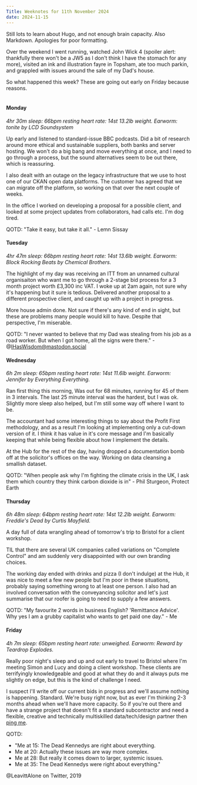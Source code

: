```yaml
--- 
Title: Weeknotes for 11th November 2024
date: 2024-11-15
---
```

Still lots to learn about Hugo, and not enough brain capacity. Also Markdown. Apologies for poor formatting.

Over the weekend I went running, watched John Wick 4 (spoiler alert: thankfully there won't be a JW5 as I don't think I have the stomach for any more), visited an ink and illustration fayre in Topsham, ate too much parkin, and grappled with issues around the sale of my Dad's house.

So what happened this week? These are going out early on Friday because reasons.
<br />
<br />

#### Monday
_4hr 30m sleep: 66bpm resting heart rate: 14st 13.2lb weight. Earworm: tonite by LCD Soundsystem_

Up early and listened to standard-issue BBC podcasts. Did a bit of research around more ethical and sustainable suppliers, both banks and server hosting. We won't do a big bang and move everything at once, and I need to go through a process, but the sound alternatives seem to be out there, which is reassuring.

I also dealt with an outage on the legacy infrastructure that we use to host one of our CKAN open data platforms. The customer has agreed that we can migrate off the platform, so working on that over the next couple of weeks.

In the office I worked on developing a proposal for a possible client, and looked at some project updates from collaborators, had calls etc. I'm dog tired.

QOTD: "Take it easy, but take it all." - Lemn Sissay
&nbsp; 
&nbsp;


#### Tuesday
_4hr 47m sleep: 66bpm resting heart rate: 14st 13.6lb weight. Earworm: Block Rocking Beats by Chemical Brothers._

The highlight of my day was receiving an ITT from an unnamed cultural organisaiton who want me to go through a 2-stage bid process for a 3 month project worth £3,300 inc VAT. I woke up at 2am again, not sure why it's happening but it sure is tedious. Delivered another proposal to a different prospective client, and caught up with a project in progress.

More house admin done. Not sure if there's any kind of end in sight, but these are problems many people would kill to have. Despite that perspective, I'm miserable.

QOTD: "I never wanted to believe that my Dad was stealing from his job as a road worker. But when I got home, all the signs were there." - @IHasWisdom@mastodon.social

#### Wednesday
_6h 2m sleep: 65bpm resting heart rate: 14st 11.6lb weight. Earworm: Jennifer by Everything Everything._

Ran first thing this morning, Was out for 68 minutes, running for 45 of them in 3 intervals. The last 25 minute interval was the hardest, but I was ok. Slightly more sleep also helped, but I'm still some way off where I want to be.

The accountant had some interesting things to say about the Profit First methodology, and as a result I'm looking at implementing only a cut-down version of it. I think it has value in it's core message and I'm basically keeping that while being flexible about how I implement the details.

At the Hub for the rest of the day, having dropped a documentation bomb off at the solicitor's offices on the way. Working on data cleansing a smallish dataset.

QOTD: "When people ask why I'm fighting the climate crisis in the UK, I ask them which country they think carbon dioxide is in" - Phil Sturgeon, Protect Earth

#### Thursday
_6h 48m sleep: 64bpm resting heart rate: 14st 12.2lb weight. Earworm: Freddie's Dead by Curtis Mayfield._

A day full of data wrangling ahead of tomorrow's trip to Bristol for a client workshop. 

TIL that there are several UK companies called variations on "Complete Control" and am suddenly very disappointed with our own branding choices.

The working day ended with drinks and pizza (I don't indulge) at the Hub, it was nice to meet a few new people but I'm poor in these situations, probably saying something wrong to at least one person. I also had an involved conversation with the conveyancing solicitor and let's just summarise that our roofer is going to need to supply a few answers.

QOTD: "My favourite 2 words in business English? 'Remittance Advice'. Why yes I am a grubby capitalist who wants to get paid one day." - Me

#### Friday
_4h 7m sleep: 65bpm resting heart rate: unweighed. Earworm: Reward by Teardrop Explodes._

Really poor night's sleep and up and out early to travel to Bristol where I'm meeting Simon and Lucy and doing a client workshop. These clients are terrifyingly knowledgeable and good at what they do and it always puts me slightly on edge, but this is the kind of challenge I need.

I suspect I'll write off our current bids in progress and we'll assume nothing is happening. Standard. We're busy right now, but as ever I'm thinking 2-3 months ahead when we'll have more capacity. So if you're out there and have a strange project that doesn't fit a standard subcontractor and need a flexible, creative and technically multiskilled data/tech/design partner then [ping me](https://thedata.place).

QOTD:
- "Me at 15: The Dead Kennedys are right about everything.
- Me at 20: Actually these issues are way more complex.
- Me at 28: But really it comes down to larger, systemic issues.
- Me at 35: The Dead Kennedys were right about everything." 

@LeavittAlone on Twitter, 2019